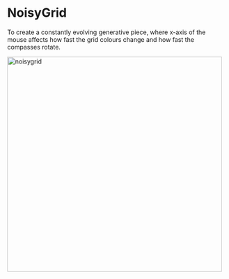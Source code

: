 # NoisyGrid
 To create a constantly evolving generative piece, where x-axis of the mouse affects how fast the grid colours change and how fast the compasses rotate.  
 
<img width="493" alt="noisygrid" src="https://user-images.githubusercontent.com/88428142/196081826-02e85362-a34a-4106-9369-f3bcc1b7fa12.png">
